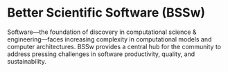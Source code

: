 # Better Scientific Software (BSSw)

Software—the foundation of discovery in computational science & engineering—faces increasing complexity in computational models and computer architectures. BSSw provides a central hub for the community to address pressing challenges in software productivity, quality, and sustainability.


<!---
Slide1 Left: blog_posts/data-driven-software-sustainability
Slide1 Right: blog_posts/making-open-source-research-software-visible-a-path-to-better-sustainability
Slide2 Left: events/webinar-tools-and-techniques-for-floating-point-analysis
Slide2 Right: events/testing-research-software-survey
Slide3 Left: blog_posts/flash5-refactoring-and-psip
Slide3 Right: images/raw/master/Blog_0819_Dataviz.png
Slide4 Left: blog_posts/building-community-through-software-policies
Slide4 Right: images/raw/master/Blog_0819_xSDK_blueV3_sm.png
--->


<!---
LCM: Saving for use again later
SlideX Right: events/best-practices-for-hpc-software-developers-webinar-series
--->

<!---
[Site Overview](SiteOverview.md)

[Communities Overview](CommunitiesOverview.md)

[Intro to CSE](IntroToCse.md)

[Intro to HPC](IntroToHpc.md)

--->
